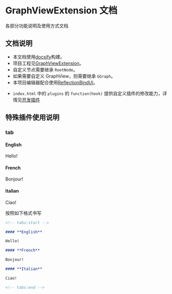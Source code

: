 # GraphViewExtension 文档

各部分功能说明及使用方式文档

## 文档说明

* 本文档使用[docsify](https://docsify.js.org/#/zh-cn/)构建。
* 项目工程见[GraphViewExtension](https://github.com/busyoGG/GraphViewExtension)。
* 自定义节点需要继承 `RootNode`。
* 如果需要自定义 GraphView，则需要继承 `GGraph`。
* 本项目编辑器配合使用[ReflectionBindUI](https://github.com/busyoGG/ReflectionBindUI)。
<!-- * 项目原理说明见 [Unity-利用特性反射来绑定 UI](https://busyo.buzz/article/999bc53b642c/)。 -->

<!-- * `_sidebar.md` 文件为侧边栏导航配置文件。 -->

<!-- * 如果需要增加侧边栏项目，请在 docs 文件夹下新建 md 文档，并且配置到侧边栏导航文件中。 -->

<!-- * `AfterProgress.js` 为页面处理代码，一些页面的布局处理效果在这里实现。 -->

* `index.html` 中的 `plugins` 的 `function(hook)` 提供自定义插件的修改能力，详情见[开发插件](https://docsify.js.org/#/zh-cn/write-a-plugin)

## 特殊插件使用说明

### tab

<!-- tabs:start -->

#### **English**

Hello!

#### **French**

Bonjour!

#### **Italian**

Ciao!

<!-- tabs:end -->

按照如下格式书写

```markdown
<!-- tabs:start -->

#### **English**

Hello!

#### **French**

Bonjour!

#### **Italian**

Ciao!

<!-- tabs:end -->
```